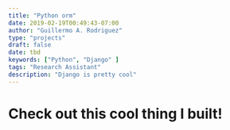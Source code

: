 ```yaml
---
title: "Python orm"
date: 2019-02-19T00:49:43-07:00
author: "Guillermo A. Rodriguez"
type: "projects"
draft: false
date: tbd
keywords: ["Python", "Django" ]
tags: "Research Assistant"
description: "Django is pretty cool"
---
```


# Check out this cool thing I built!
